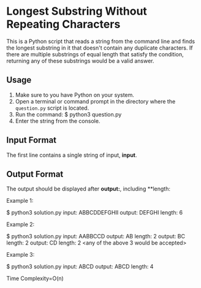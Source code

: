 # Longest Substring Without Repeating Characters

This is a Python script that reads a string from the command line and finds the longest substring in it that doesn't contain any duplicate characters. 
If there are multiple substrings of equal length that satisfy the condition,
returning any of these substrings would be a valid answer.

## Usage

1. Make sure to you have Python on your system.
2. Open a terminal or command prompt in the directory where the `question.py` script is located.
3. Run the command: $ python3 question.py
4. Enter the string from the console.

## Input Format

The first line contains a single string of input, **input**.

## Output Format

The output should be displayed after **output:**, including
**length:

Example 1:

$ python3 solution.py
input: ABBCDDEFGHII
output: DEFGHI length: 6

Example 2:

$ python3 solution.py
input: AABBCCD
output: AB length: 2
output: BC length: 2
output: CD length: 2
<any of the above 3 would be accepted>

Example 3:

$ python3 solution.py
input: ABCD
output: ABCD length: 4

Time Complexity=O(n)